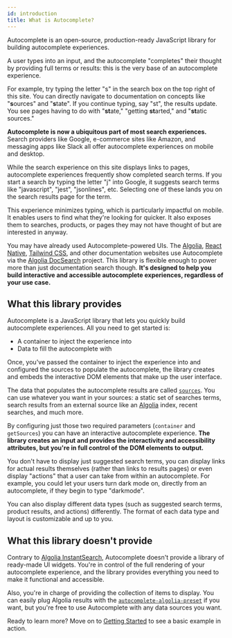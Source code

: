 ```yaml
---
id: introduction
title: What is Autocomplete?
---
```


Autocomplete is an open-source, production-ready JavaScript library for building autocomplete experiences.

A user types into an input, and the autocomplete "completes" their thought by providing full terms or results: this is the very base of an autocomplete experience.

For example, try typing the letter "s" in the search box on the top right of this site. You can directly navigate to documentation on concepts like "**s**ources" and "**s**tate". If you continue typing, say "st", the results update. You see pages having to do with "**st**ate," "getting **st**arted," and "**st**atic sources."

**Autocomplete is now a ubiquitous part of most search experiences.** Search providers like Google, e-commerce sites like Amazon, and messaging apps like Slack all offer autocomplete experiences on mobile and desktop.

While the search experience on this site displays links to pages, autocomplete experiences frequently show completed search terms. If you start a search by typing the letter "j" into Google, it suggests search terms like "javascript", "jest", "jsonlines", etc. Selecting one of these lands you on the search results page for the term.

This experience minimizes typing, which is particularly impactful on mobile. It enables users to find what they're looking for quicker. It also exposes them to searches, products, or pages they may not have thought of but are interested in anyway.

You may have already used Autocomplete-powered UIs. The [Algolia](https://www.algolia.com/doc/), [React Native](https://reactnative.dev/), [Tailwind CSS](https://tailwindcss.com/docs), and other documentation websites use Autocomplete via the [Algolia DocSearch](https://docsearch.algolia.com/) project. This library is flexible enough to power more than just documentation search though. **It's designed to help you build interactive and accessible autocomplete experiences, regardless of your use case.**

## What this library provides

Autocomplete is a JavaScript library that lets you quickly build autocomplete experiences. All you need to get started is:
- A container to inject the experience into
- Data to fill the autocomplete with

Once, you've passed the container to inject the experience into and configured the sources to populate the autocomplete, the library creates and embeds the interactive DOM elements that make up the user interface.

The data that populates the autocomplete results are called [`sources`](/docs/sources). You can use whatever you want in your sources: a static set of searches terms, search results from an external source like an [Algolia](https://www.algolia.com/doc/guides/getting-started/what-is-algolia/) index, recent searches, and much more.

By configuring just those two required parameters (`container` and `getSources`) you can have an interactive autocomplete experience. **The library creates an input and provides the interactivity and accessibility attributes, but you're in full control of the DOM elements to output.**

You don't have to display just suggested search terms, you can display links for actual results themselves (rather than links to results pages) or even display "actions" that a user can take from within an autocomplete. For example, you could let your users turn dark mode on, directly from an autocomplete, if they begin to type "darkmode".

You can also display different data types (such as suggested search terms, product results, and actions) differently. The format of each data type and layout is customizable and up to you.

## What this library doesn't provide

Contrary to [Algolia InstantSearch](https://www.algolia.com/doc/guides/building-search-ui/what-is-instantsearch/js/), Autocomplete doesn't provide a library of ready-made UI widgets. You're in control of the full rendering of your autocomplete experience, and the library provides everything you need to make it functional and accessible.

Also, you're in charge of providing the collection of items to display. You can easily plug Algolia results with the [`autocomplete-algolia-preset`](getAlgoliaHits) if you want, but you're free to use Autocomplete with any data sources you want.

Ready to learn more? Move on to [Getting Started](/docs/getting-started) to see a basic example in action.
